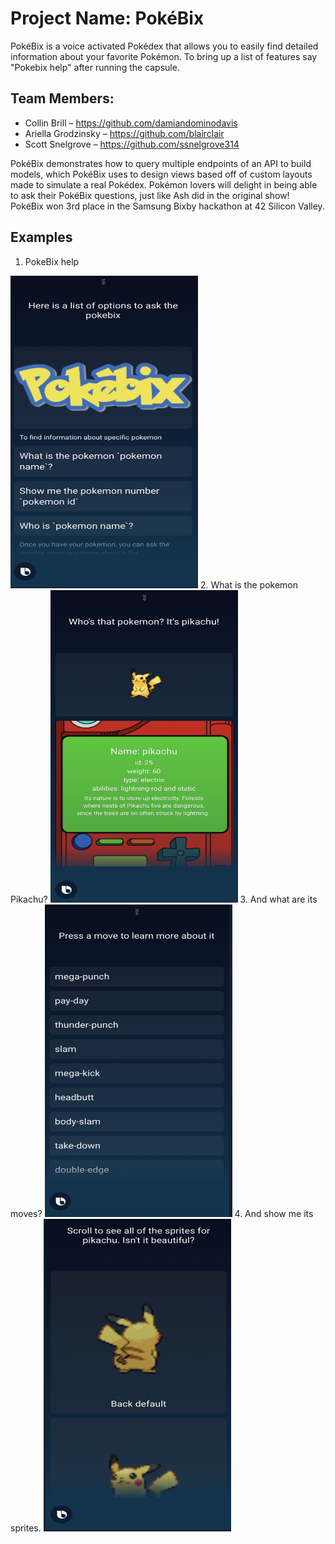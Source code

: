 # Project Name: PokéBix
  PokéBix is a voice activated Pokédex that allows you to easily find detailed information about your favorite Pokémon. To bring up a list of features say "Pokebix help" after running the capsule.
## Team Members: 
- Collin Brill – https://github.com/damiandominodavis
- Ariella Grodzinsky – https://github.com/blairclair
- Scott Snelgrove – https://github.com/ssnelgrove314 

PokéBix demonstrates how to query multiple endpoints of an API to build models, which PokéBix uses to design views based off of custom layouts made to simulate a real Pokédex. Pokémon lovers will delight in being able to ask their PokéBix questions, just like Ash did in the original show!\
PokéBix won 3rd place in the Samsung Bixby hackathon at 42 Silicon Valley.

## Examples
1. PokeBix help
<img src="./assets/images/pokeHelp.png" width=300 height=500/>
2. What is the pokemon Pikachu?
<img src="./assets/images/whosPikachu.png" width=300 height=500/>
3. And what are its moves?
<img src="./assets/images/showMoves.png" width=300 height=500/>
4. And show me its sprites.
<img src="./assets/images/showSprites.png" width=300 height=500/>
